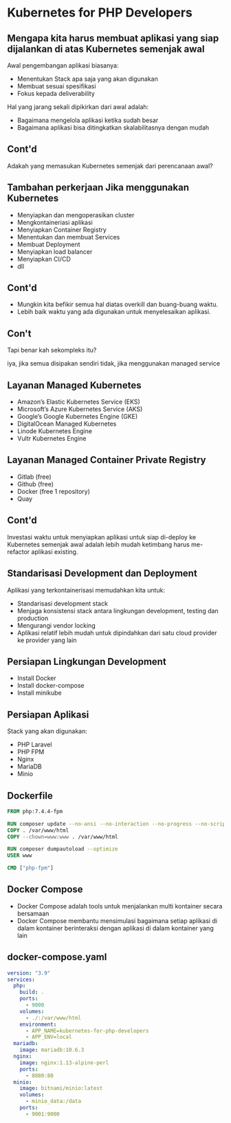 # Kubernetes for PHP Developers

## Mengapa kita harus membuat aplikasi yang siap dijalankan di atas Kubernetes semenjak awal

Awal pengembangan aplikasi biasanya:

* Menentukan Stack apa saja yang akan digunakan
* Membuat sesuai spesifikasi
* Fokus kepada deliverability

Hal yang jarang sekali dipikirkan dari awal adalah:

* Bagaimana mengelola aplikasi ketika sudah besar
* Bagaimana aplikasi bisa ditingkatkan skalabilitasnya dengan mudah

## Cont'd

Adakah yang memasukan Kubernetes semenjak dari perencanaan awal?

## Tambahan perkerjaan Jika menggunakan Kubernetes

* Menyiapkan dan mengoperasikan cluster
* Mengkontaineriasi aplikasi
* Menyiapkan Container Registry
* Menentukan dan membuat Services
* Membuat Deployment
* Menyiapkan load balancer
* Menyiapkan CI/CD
* dll

## Cont'd

* Mungkin kita befikir semua hal diatas overkill dan buang-buang waktu.
* Lebih baik waktu yang ada digunakan untuk menyelesaikan aplikasi.

## Con't

Tapi benar kah sekompleks itu?

iya, jika semua disipakan sendiri
tidak, jika menggunakan managed service

## Layanan Managed Kubernetes

* Amazon’s Elastic Kubernetes Service (EKS)
* Microsoft’s Azure Kubernetes Service (AKS)
* Google’s Google Kubernetes Engine (GKE)
* DigitalOcean Managed Kubernetes
* Linode Kubernetes Engine
* Vultr Kubernetes Engine

## Layanan Managed Container Private Registry

* Gitlab (free)
* Github (free)
* Docker (free 1 repository)
* Quay

## Cont'd

Investasi waktu untuk menyiapkan aplikasi untuk siap di-deploy ke Kubernetes semenjak awal adalah lebih mudah ketimbang harus me-refactor aplikasi existing.

## Standarisasi Development dan Deployment

Aplikasi yang terkontainerisasi memudahkan kita untuk:

* Standarisasi development stack
* Menjaga konsistensi stack antara lingkungan development, testing dan production
* Mengurangi vendor locking
* Aplikasi relatif lebih mudah untuk dipindahkan dari satu cloud provider ke provider yang lain

## Persiapan Lingkungan Development

* Install Docker
* Install docker-compose
* Install minikube

## Persiapan Aplikasi

Stack yang akan digunakan:

* PHP Laravel
* PHP FPM
* Nginx
* MariaDB
* Minio

## Dockerfile

```Dockerfile
FROM php:7.4.4-fpm

RUN composer update --no-ansi --no-interaction --no-progress --no-scripts --no-autoloader
COPY . /var/www/html
COPY --chown=www:www . /var/www/html

RUN composer dumpautoload --optimize
USER www

CMD ["php-fpm"]
```
## Docker Compose

* Docker Compose adalah tools untuk menjalankan multi kontainer secara bersamaan
* Docker Compose membantu mensimulasi bagaimana setiap aplikasi di dalam kontainer berinteraksi dengan aplikasi di dalam kontainer yang lain

## docker-compose.yaml

```yaml
version: "3.9"
services:
  php:
    build: .
    ports:
      - 9000
    volumes:
      - ./:/var/www/html
    environment:
      - APP_NAME=kubernetes-for-php-developers
      - APP_ENV=local
  mariadb:
    image: mariadb:10.6.3
  nginx:
    image: nginx:1.13-alpine-perl
    ports:
      - 8080:80
  minio:
    image: bitnami/minio:latest
    volumes:
      - minio_data:/data
    ports:
      - 9001:9000
```

